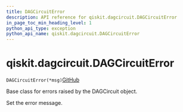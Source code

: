 ```yaml
---
title: DAGCircuitError
description: API reference for qiskit.dagcircuit.DAGCircuitError
in_page_toc_min_heading_level: 1
python_api_type: exception
python_api_name: qiskit.dagcircuit.DAGCircuitError
---
```


# qiskit.dagcircuit.DAGCircuitError

<span id="qiskit.dagcircuit.DAGCircuitError" />

`DAGCircuitError(*msg)`[GitHub](https://github.com/qiskit/qiskit/tree/stable/0.23/qiskit/dagcircuit/exceptions.py "view source code")

Base class for errors raised by the DAGCircuit object.

Set the error message.

